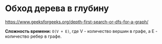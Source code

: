# Обход дерева в глубину

https://www.geeksforgeeks.org/depth-first-search-or-dfs-for-a-graph/


**Сложность времени:** `O(V + E)`, где V - количество вершин в графе, а E - количество ребер в графе.
